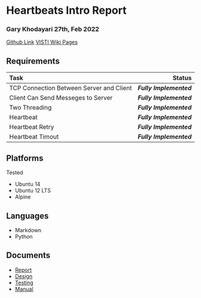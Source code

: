 # Heartbeats Intro Report
### Gary Khodayari 27th, Feb 2022

[Github Link](https://github.com/d0ntblink/heartbeats)
[VISTI Wiki Pages](https://github.com/d0ntblink/heartbeats/wiki)

## Requirements

| Task | Status |
|:---------------|------------------------------------------------------:|
| TCP Connection Between Server and Client | ***Fully Implemented*** |
| Client Can Send Messeges to Server | ***Fully Implemented*** |
| Two Threading | ***Fully Implemented*** |
| Heartbeat | ***Fully Implemented*** |
| Heartbeat Retry | ***Fully Implemented*** |
| Heartbeat Timout | ***Fully Implemented*** |


## Platforms
Tested
* Ubuntu 14
* Ubuntu 12 LTS
* Alpine

## Languages
* Markdown
* Python

## Documents
* [Report](https://github.com/d0ntblink/heartbeats/tree/master/Documents/report.md)
* [Design](https://github.com/d0ntblink/heartbeats/blob/master/Documents/design.md)
* [Testing](https://github.com/d0ntblink/heartbeats/blob/master/Documents/testing.md)
* [Manual](https://github.com/d0ntblink/heartbeats/blob/master/Documents/user_manual.md)

